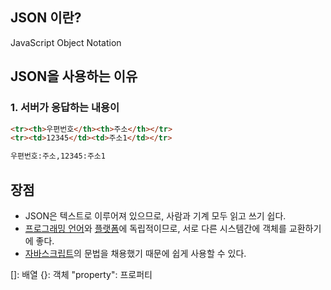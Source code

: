 ## JSON 이란?
JavaScript Object Notation

## JSON을 사용하는 이유

### 1. 서버가 응답하는 내용이 
```html
<tr><th>우편번호</th><th>주소</th></tr>
<tr><td>12345</td><td>주소1</td></tr>
```


```html
우편번호:주소,12345:주소1
```


## 장점

-   JSON은 텍스트로 이루어져 있으므로, 사람과 기계 모두 읽고 쓰기 쉽다.
-   [프로그래밍 언어](https://ko.wikipedia.org/wiki/%ED%94%84%EB%A1%9C%EA%B7%B8%EB%9E%98%EB%B0%8D_%EC%96%B8%EC%96%B4 "프로그래밍 언어")와  [플랫폼](https://ko.wikipedia.org/wiki/%EC%BB%B4%ED%93%A8%ED%8C%85_%ED%94%8C%EB%9E%AB%ED%8F%BC "컴퓨팅 플랫폼")에 독립적이므로, 서로 다른 시스템간에 객체를 교환하기에 좋다.
- [자바스크립트](https://ko.wikipedia.org/wiki/%EC%9E%90%EB%B0%94%EC%8A%A4%ED%81%AC%EB%A6%BD%ED%8A%B8 "자바스크립트")의 문법을 채용했기 때문에 쉽게 사용할 수 있다.



[]: 배열
{}: 객체
"property": 프로퍼티

<!--stackedit_data:
eyJoaXN0b3J5IjpbMjAzODM4MzgwXX0=
-->